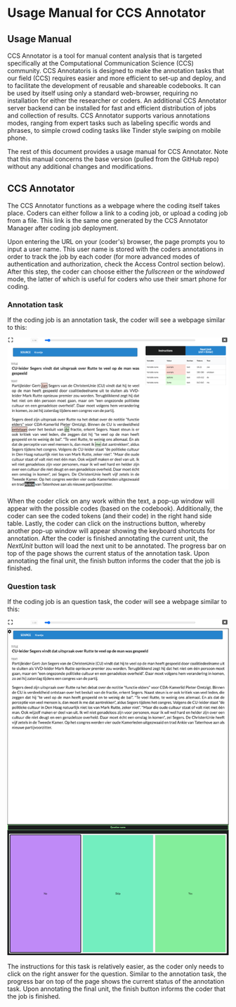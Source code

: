 # Usage Manual for CCS Annotator

## Usage Manual

CCS Annotator is a tool for manual content analysis that is targeted specifically at the Computational Communication Science (CCS) community. CCS Annotatoris is designed to make the annotation tasks that our field (CCS) requires easier and more efficient to set-up and deploy, and to facilitate the development of reusable and shareable codebooks. It can be used by itself using only a standard web-browser, requiring no installation for either the researcher or coders. An additional CCS Annotator server backend can be installed for fast and efficient distribution of jobs and collection of results. CCS Annotator supports various annotations modes, ranging from expert tasks such as labeling specific words and phrases, to simple crowd coding tasks like Tinder style swiping on mobile phone.

The rest of this document provides a usage manual for CCS Annotator. Note that this manual concerns the base version (pulled from the GitHub repo) without any additional changes and modifications.

## CCS Annotator

The CCS Annotator functions as a webpage where the coding itself takes place. Coders can either follow a link to a coding job, or upload a coding job from a file. This link is the same one generated by the CCS Annotator Manager after coding job deployment.

Upon entering the URL on your (coder's) browser, the page prompts you to input a user name. This user name is stored with the coders annotations in order to track the job by each coder (for more advanced modes of authentication and authorization, check the Access Control section below). After this step, the coder can choose either the _fullscreen_ or the _windowed_ mode, the latter of which is useful for coders who use their smart phone for coding.

### Annotation task

If the coding job is an annotation task, the coder will see a webpage similar to this:

![Annotation Task](media/annotationTask.png)

When the coder click on any work within the text, a pop-up window will appear with the possible codes (based on the codebook). Additionally, the coder can see the coded tokens (and their code) in the right hand side table. Lastly, the coder can click on the instructions button, whereby another pop-up window will appear showing the keyboard shortcuts for annotation. After the coder is finished annotating the current unit, the _NextUnit_ button will load the next unit to be annotated. The progress bar on top of the page shows the current status of the annotation task. Upon annotating the final unit, the finish button informs the coder that the job is finished.

### Question task

If the coding job is an question task, the coder will see a webpage similar to this:

![Annotation Task](media/questionTask.png)

The instructions for this task is relatively easier, as the coder only needs to click on the right answer for the question. Similar to the annotation task, the progress bar on top of the page shows the current status of the annotation task. Upon annotating the final unit, the finish button informs the coder that the job is finished.
